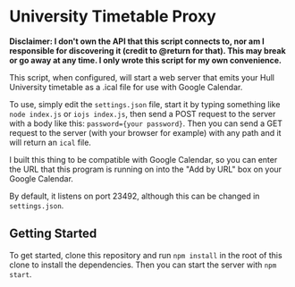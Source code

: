 # University Timetable Proxy
**Disclaimer: I don't own the API that this script connects to, nor am I responsible for discovering it (credit to @return for that). This may break or go away at any time. I only wrote this script for my own convenience.**

This script, when configured, will start a web server that emits your Hull University timetable as a .ical file for use with Google Calendar.

To use, simply edit the `settings.json` file, start it by typing something 
like `node index.js` or `iojs index.js`, then send a POST request to the 
server with a body like this: `password={your password}`. Then you can send 
a GET request to the server (with your browser for example) with any path and it will return an `ical` file.

I built this thing to be compatible with Google Calendar, so you can enter 
the URL that this program is running on into the "Add by URL" box on your 
Google Calendar.

By default, it listens on port 23492, although this can be changed in 
`settings.json`.

## Getting Started
To get started, clone this repository and run `npm install` in the root of 
this clone to install the dependencies. Then you can start the server with 
`npm start`.

